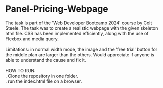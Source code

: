 # Panel-Pricing-Webpage

The task is part of the 'Web Developer Bootcamp 2024' course by Colt Steele. The task was to create a realistic webpage with the given skeleton html file. CSS has been implemented efficiently, along with the use of Flexbox and media query.\
\
Limitations: in normal width mode, the image and the 'free trial' button for the middle plan are larger than the others. Would appreciate if anyone is able to understand the cause and fix it.\
\
HOW TO RUN:\
. Clone the repository in one folder.\
. run the index.html file on a browser.
